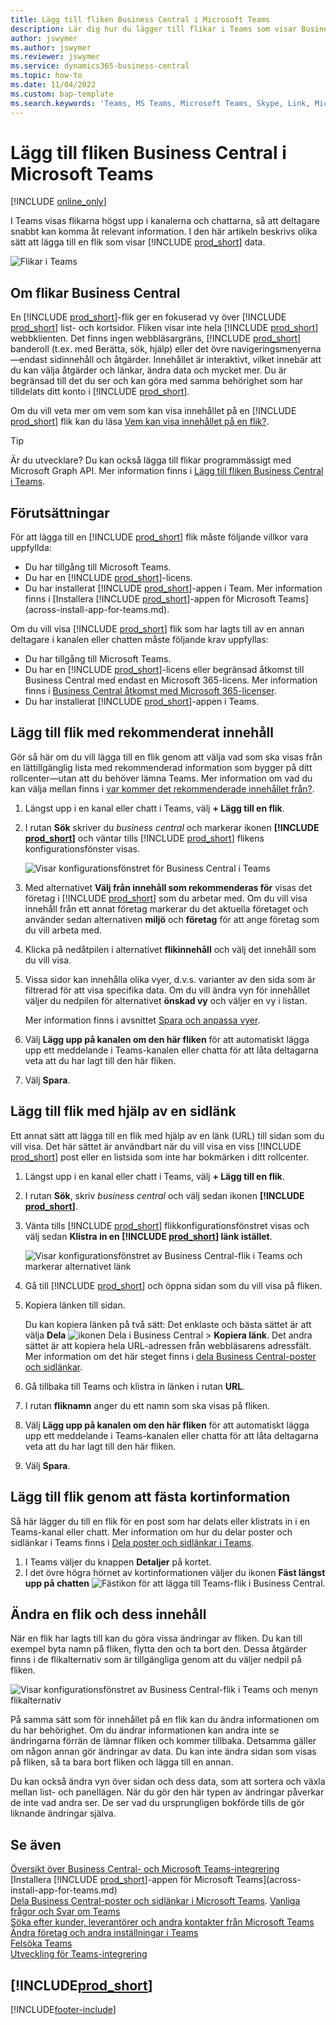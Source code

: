 ```yaml
---
title: Lägg till fliken Business Central i Microsoft Teams
description: Lär dig hur du lägger till flikar i Teams som visar Business Central-sidor.
author: jswymer
ms.author: jswymer
ms.reviewer: jswymer
ms.service: dynamics365-business-central
ms.topic: how-to
ms.date: 11/04/2022
ms.custom: bap-template
ms.search.keywords: 'Teams, MS Teams, Microsoft Teams, Skype, Link, Microsoft 365, collaborate, collaboration, teamwork, share records, tab'
---
```


# Lägg till fliken Business Central i Microsoft Teams

[!INCLUDE [online_only](includes/online_only.md)]

I Teams visas flikarna högst upp i kanalerna och chattarna, så att deltagare snabbt kan komma åt relevant information. I den här artikeln beskrivs olika sätt att lägga till en flik som visar [!INCLUDE [prod_short](includes/prod_short.md)] data.

![Flikar i Teams](media/teams-tabs-border.png)

## Om flikar Business Central

En [!INCLUDE [prod_short](includes/prod_short.md)]-flik ger en fokuserad vy över [!INCLUDE [prod_short](includes/prod_short.md)] list- och kortsidor. Fliken visar inte hela [!INCLUDE [prod_short](includes/prod_short.md)] webbklienten. Det finns ingen webbläsargräns, [!INCLUDE [prod_short](includes/prod_short.md)] banderoll (t.ex. med Berätta, sök, hjälp) eller det övre navigeringsmenyerna&mdash;endast sidinnehåll och åtgärder. Innehållet är interaktivt, vilket innebär att du kan välja åtgärder och länkar, ändra data och mycket mer. Du är begränsad till det du ser och kan göra med samma behörighet som har tilldelats ditt konto i [!INCLUDE [prod_short](includes/prod_short.md)].

Om du vill veta mer om vem som kan visa innehållet på en [!INCLUDE [prod_short](includes/prod_short.md)] flik kan du läsa [Vem kan visa innehållet på en flik?](/dynamics365/business-central/teams-faq?tabs=tabs#who-can-view).

> [!TIP]
> Är du utvecklare? Du kan också lägga till flikar programmässigt med Microsoft Graph API. Mer information finns i [Lägg till fliken Business Central i Teams](/dynamics365/business-central/dev-itpro/developer/devenv-develop-for-teams-tabs).  

## Förutsättningar

För att lägga till en [!INCLUDE [prod_short](includes/prod_short.md)] flik måste följande villkor vara uppfyllda:

- Du har tillgång till Microsoft Teams.
- Du har en [!INCLUDE [prod_short](includes/prod_short.md)]-licens.
- Du har installerat [!INCLUDE [prod_short](includes/prod_short.md)]-appen i Team. Mer information finns i [Installera [!INCLUDE [prod_short](includes/prod_short.md)]-appen för Microsoft Teams](across-install-app-for-teams.md).

Om du vill visa [!INCLUDE [prod_short](includes/prod_short.md)] flik som har lagts till av en annan deltagare i kanalen eller chatten måste följande krav uppfyllas:

- Du har tillgång till Microsoft Teams.
- Du har en [!INCLUDE [prod_short](includes/prod_short.md)]-licens eller begränsad åtkomst till Business Central med endast en Microsoft 365-licens. Mer information finns i [Business Central åtkomst med Microsoft 365-licenser](admin-access-with-m365-license.md).
- Du har installerat [!INCLUDE [prod_short](includes/prod_short.md)]-appen i Teams.

## Lägg till flik med rekommenderat innehåll

Gör så här om du vill lägga till en flik genom att välja vad som ska visas från en lättillgänglig lista med rekommenderad information som bygger på ditt rollcenter&mdash;utan att du behöver lämna Teams. Mer information om vad du kan välja mellan finns i [var kommer det rekommenderade innehållet från?](/dynamics365/business-central/teams-faq?tabs=tabs#where-does-the-recommended-content-come-from).

1. Längst upp i en kanal eller chatt i Teams, välj **+ Lägg till en flik**.
2. I rutan **Sök** skriver du *business central* och markerar ikonen **[!INCLUDE [prod_short](includes/prod_short.md)]** och väntar tills [!INCLUDE [prod_short](includes/prod_short.md)] flikens konfigurationsfönster visas.

   ![Visar konfigurationsfönstret för Business Central i Teams](media/teams-bc-tab-config-window.png)

3. Med alternativet **Välj från innehåll som rekommenderas för** visas det företag i [!INCLUDE [prod_short](includes/prod_short.md)] som du arbetar med. Om du vill visa innehåll från ett annat företag markerar du det aktuella företaget och använder sedan alternativen **miljö** och **företag** för att ange företag som du vill arbeta med.
4. Klicka på nedåtpilen i alternativet **flikinnehåll** och välj det innehåll som du vill visa.

   <!-- The list shows all pages that are bookmarked on your role center in [!INCLUDE [prod_short](includes/prod_short.md)]. To learn more about the content that you can choose from, see [Where does the recommended content come from?](teams-faq.md#recommended-content).-->
5. Vissa sidor kan innehålla olika vyer, d.v.s. varianter av den sida som är filtrerad för att visa specifika data. Om du vill ändra vyn för innehållet väljer du nedpilen för alternativet **önskad vy** och väljer en vy i listan.

   Mer information finns i avsnittet [Spara och anpassa vyer](ui-views.md).
6. Välj **Lägg upp på kanalen om den här fliken** för att automatiskt lägga upp ett meddelande i Teams-kanalen eller chatta för att låta deltagarna veta att du har lagt till den här fliken.
7. Välj **Spara**.

## Lägg till flik med hjälp av en sidlänk

Ett annat sätt att lägga till en flik med hjälp av en länk (URL) till sidan som du vill visa. Det här sättet är användbart när du vill visa en viss [!INCLUDE [prod_short](includes/prod_short.md)] post eller en listsida som inte har bokmärken i ditt rollcenter.

1. Längst upp i en kanal eller chatt i Teams, välj **+ Lägg till en flik**.
2. I rutan **Sök**, skriv *business central* och välj sedan ikonen **[!INCLUDE [prod_short](includes/prod_short.md)]**.
3. Vänta tills [!INCLUDE [prod_short](includes/prod_short.md)] flikkonfigurationsfönstret visas och välj sedan **Klistra in en [!INCLUDE [prod_short](includes/prod_short.md)] länk istället**.

   ![Visar konfigurationsfönstret av Business Central-flik i Teams och markerar alternativet länk](media/teams-bc-tab-config-window-page-link.png)
4. Gå till [!INCLUDE [prod_short](includes/prod_short.md)] och öppna sidan som du vill visa på fliken.
5. Kopiera länken till sidan.

   Du kan kopiera länken på två sätt: Det enklaste och bästa sättet är att välja **Dela** ![ikonen Dela i Business Central](media/share-icon.png) > **Kopiera länk**. Det andra sättet är att kopiera hela URL-adressen från webbläsarens adressfält. Mer information om det här steget finns i [dela Business Central-poster och sidlänkar](across-working-with-teams.md).

6. Gå tillbaka till Teams och klistra in länken i rutan **URL**.
7. I rutan **fliknamn** anger du ett namn som ska visas på fliken.
8. Välj **Lägg upp på kanalen om den här fliken** för att automatiskt lägga upp ett meddelande i Teams-kanalen eller chatta för att låta deltagarna veta att du har lagt till den här fliken.
9. Välj **Spara**.

## Lägg till flik genom att fästa kortinformation

Så här lägger du till en flik för en post som har delats eller klistrats in i en Teams-kanal eller chatt. Mer information om hur du delar poster och sidlänkar i Teams finns i [Dela poster och sidlänkar i Teams](across-working-with-teams.md).

1. I Teams väljer du knappen **Detaljer** på kortet.
2. I det övre högra hörnet av kortinformationen väljer du ikonen **Fäst längst upp på chatten** ![Fästikon för att lägga till Teams-flik i Business Central](media/pin-teams.png).

## Ändra en flik och dess innehåll

När en flik har lagts till kan du göra vissa ändringar av fliken. Du kan till exempel byta namn på fliken, flytta den och ta bort den. Dessa åtgärder finns i de flikalternativ som är tillgängliga genom att du väljer nedpil på fliken.

![Visar konfigurationsfönstret av Business Central-flik i Teams och menyn flikalternativ](media/teams-bc-tab-config-window-options.png)

På samma sätt som för innehållet på en flik kan du ändra informationen om du har behörighet. Om du ändrar informationen kan andra inte se ändringarna förrän de lämnar fliken och kommer tillbaka. Detsamma gäller om någon annan gör ändringar av data. Du kan inte ändra sidan som visas på fliken, så ta bara bort fliken och lägga till en annan.

Du kan också ändra vyn över sidan och dess data, som att sortera och växla mellan list- och panellägen. När du gör den här typen av ändringar påverkar de inte vad andra ser. De ser vad du ursprungligen bokförde tills de gör liknande ändringar själva.

## Se även

[Översikt över Business Central- och Microsoft Teams-integrering](across-teams-overview.md)  
[Installera [!INCLUDE [prod_short](includes/prod_short.md)]-appen för Microsoft Teams](across-install-app-for-teams.md)  
[Dela Business Central-poster och sidlänkar i Microsoft Teams](across-working-with-teams.md).
[Vanliga frågor och Svar om Teams](teams-faq.md)  
[Söka efter kunder, leverantörer och andra kontakter från Microsoft Teams](across-search-contacts-teams.md)  
[Ändra företag och andra inställningar i Teams](across-teams-settings.md)  
[Felsöka Teams](admin-teams-troubleshooting.md)  
[Utveckling för Teams-integrering](/dynamics365/business-central/dev-itpro/developer/devenv-develop-for-teams)  

## [!INCLUDE[prod_short](includes/free_trial_md.md)]  

[!INCLUDE[footer-include](includes/footer-banner.md)]
